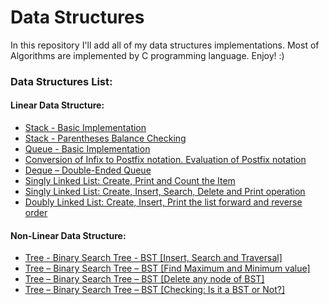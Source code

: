 ﻿# Data Structures

In this repository I'll add all of my data structures implementations. Most of Algorithms are implemented by C programming language.
Enjoy! :)

### **Data Structures List:**

#### Linear Data Structure:
- [Stack - Basic Implementation](https://github.com/hasancse91/data-structures/blob/master/Source%20Code/Stack%20Implementation%20in%20C.cpp)
- [Stack - Parentheses Balance Checking](https://github.com/hasancse91/data-structures/blob/master/Source%20Code/Parentheses%20Balance%20Checking%20using%20Stack.cpp)
- [Queue - Basic Implementation](https://github.com/hasancse91/data-structures/blob/master/Source%20Code/Queue%20Implementation%20in%20C.cpp)
- [Conversion of Infix to Postfix notation. Evaluation of Postfix notation](https://github.com/hasancse91/data-structures/blob/master/Source%20Code/Infix%20to%20Postfix%20and%20Postfix%20evaluation.cpp)
- [Deque – Double-Ended Queue](https://github.com/hasancse91/data-structures/blob/master/Source%20Code/Deque%20-%20Double%20Ended%20Queue.cpp)
- [Singly Linked List: Create, Print and Count the Item](https://github.com/hasancse91/data-structures/blob/master/Source%20Code/Linked%20List.c)
- [Singly Linked List: Create, Insert, Search, Delete and Print operation](https://github.com/hasancse91/data-structures/blob/master/Source%20Code/Linked%20List%20%5Bcreate%2C%20insert%2C%20delete%2C%20search%5D.c)
- [Doubly Linked List: Create, Insert, Print the list forward and reverse order](https://github.com/hasancse91/data-structures/blob/master/Source%20Code/Doubly%20Linked%20List%20(Insert%2C%20print:%20forward%20and%20revesre%20order).c)

#### Non-Linear Data Structure:
- [Tree - Binary Search Tree - BST [Insert, Search and Traversal]](https://github.com/hasancse91/data-structures/blob/master/Source%20Code/Binary%20Search%20Tree%20%5BInsert-Search-Traverse%5D%20.c)
- [Tree – Binary Search Tree – BST [Find Maximum and Minimum value]](https://github.com/hasancse91/data-structures/blob/master/Source%20Code/Binary%20Search%20Tree%20%5BFind%20Maximum%20and%20Minimum%20value%5D.c)
- [Tree – Binary Search Tree – BST [Delete any node of BST]](https://github.com/hasancse91/data-structures/blob/master/Source%20Code/Binary%20Search%20Tree%20-%20Delete%20any%20node.c)
- [Tree – Binary Search Tree – BST [Checking: Is it a BST or Not?]](https://github.com/hasancse91/data-structures/blob/master/Source%20Code/Is%20it%20a%20BST%20or%20not.c)
